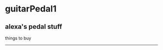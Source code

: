 # guitarPedal1
 alexa's pedal stuff
---------------------------------
   things to buy

 
-----------------------------
